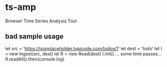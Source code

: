 # ts-amp
Browser Time Series Analysis Tool


## bad sample usage
let src = 'https://jsonplaceholder.typicode.com/todos/1'
let dest = 'todo'
let I = new Ingest(src, dest)
let R = new Read(dest)
I.init()
... some time passes...
R.readAll().then(console.log)
